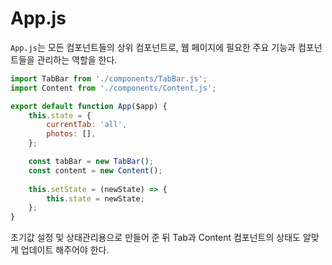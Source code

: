 
# App.js

`App.js`는 모든 컴포넌트들의 상위 컴포넌트로, 웹 페이지에 필요한 주요 기능과 컴포넌트들을 관리하는 역할을 한다.

```js
import TabBar from './components/TabBar.js';
import Content from './components/Content.js';

export default function App($app) {
    this.state = {
        currentTab: 'all',
        photos: [],
    };

    const tabBar = new TabBar();
    const content = new Content();
    
    this.setState = (newState) => {
        this.state = newState;
    };
}
```

초기값 설정 및 상태관리용으로 만들어 준 뒤
Tab과 Content 컴포넌트의 상태도 알맞게 업데이트 해주어야 한다.
